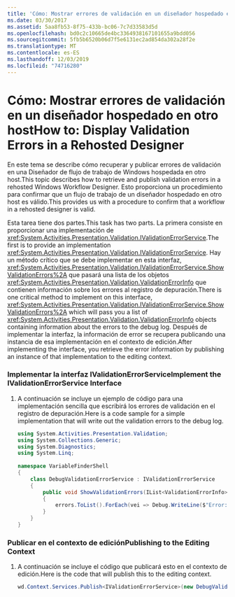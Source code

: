 ```yaml
---
title: 'Cómo: Mostrar errores de validación en un diseñador hospedado en otro host'
ms.date: 03/30/2017
ms.assetid: 5aa8fb53-8f75-433b-bc06-7c7d33583d5d
ms.openlocfilehash: bd0c2c10665de4bc3364938167101655a9bdd056
ms.sourcegitcommit: 5fb5b6520b06d7f5e6131ec2ad854da302a28f2e
ms.translationtype: MT
ms.contentlocale: es-ES
ms.lasthandoff: 12/03/2019
ms.locfileid: "74716280"
---
```

# <a name="how-to-display-validation-errors-in-a-rehosted-designer"></a><span data-ttu-id="3437b-102">Cómo: Mostrar errores de validación en un diseñador hospedado en otro host</span><span class="sxs-lookup"><span data-stu-id="3437b-102">How to: Display Validation Errors in a Rehosted Designer</span></span>
<span data-ttu-id="3437b-103">En este tema se describe cómo recuperar y publicar errores de validación en una Diseñador de flujo de trabajo de Windows hospedada en otro host.</span><span class="sxs-lookup"><span data-stu-id="3437b-103">This topic describes how to retrieve and publish validation errors in a rehosted Windows Workflow Designer.</span></span> <span data-ttu-id="3437b-104">Esto proporciona un procedimiento para confirmar que un flujo de trabajo de un diseñador hospedado en otro host es válido.</span><span class="sxs-lookup"><span data-stu-id="3437b-104">This provides us with a procedure to confirm that a workflow in a rehosted designer is valid.</span></span>  
  
 <span data-ttu-id="3437b-105">Esta tarea tiene dos partes.</span><span class="sxs-lookup"><span data-stu-id="3437b-105">This task has two parts.</span></span> <span data-ttu-id="3437b-106">La primera consiste en proporcionar una implementación de <xref:System.Activities.Presentation.Validation.IValidationErrorService>.</span><span class="sxs-lookup"><span data-stu-id="3437b-106">The first is to provide an implementation <xref:System.Activities.Presentation.Validation.IValidationErrorService>.</span></span>  <span data-ttu-id="3437b-107">Hay un método crítico que se debe implementar en esta interfaz, <xref:System.Activities.Presentation.Validation.IValidationErrorService.ShowValidationErrors%2A> que pasará una lista de los objetos <xref:System.Activities.Presentation.Validation.ValidationErrorInfo> que contienen información sobre los errores al registro de depuración.</span><span class="sxs-lookup"><span data-stu-id="3437b-107">There is one critical method to implement on this interface, <xref:System.Activities.Presentation.Validation.IValidationErrorService.ShowValidationErrors%2A> which will pass you a list of <xref:System.Activities.Presentation.Validation.ValidationErrorInfo> objects containing information about the errors to the debug log.</span></span>  <span data-ttu-id="3437b-108">Después de implementar la interfaz, la información de error se recupera publicando una instancia de esa implementación en el contexto de edición.</span><span class="sxs-lookup"><span data-stu-id="3437b-108">After implementing the interface, you retrieve the error information by publishing an instance of that implementation to the editing context.</span></span>  
  
### <a name="implement-the-ivalidationerrorservice-interface"></a><span data-ttu-id="3437b-109">Implementar la interfaz IValidationErrorService</span><span class="sxs-lookup"><span data-stu-id="3437b-109">Implement the IValidationErrorService Interface</span></span>  
  
1. <span data-ttu-id="3437b-110">A continuación se incluye un ejemplo de código para una implementación sencilla que escribirá los errores de validación en el registro de depuración.</span><span class="sxs-lookup"><span data-stu-id="3437b-110">Here is a code sample for a simple implementation that will write out the validation errors to the debug log.</span></span>  
  
    ```csharp  
    using System.Activities.Presentation.Validation;  
    using System.Collections.Generic;  
    using System.Diagnostics;  
    using System.Linq;  
  
    namespace VariableFinderShell  
    {  
        class DebugValidationErrorService : IValidationErrorService  
        {  
            public void ShowValidationErrors(IList<ValidationErrorInfo> errors)  
            {  
                errors.ToList().ForEach(vei => Debug.WriteLine($"Error: {vei.Message}"));  
            }  
        }  
    }  
    ```  
  
### <a name="publishing-to-the-editing-context"></a><span data-ttu-id="3437b-111">Publicar en el contexto de edición</span><span class="sxs-lookup"><span data-stu-id="3437b-111">Publishing to the Editing Context</span></span>  
  
1. <span data-ttu-id="3437b-112">A continuación se incluye el código que publicará esto en el contexto de edición.</span><span class="sxs-lookup"><span data-stu-id="3437b-112">Here is the code that will publish this to the editing context.</span></span>  
  
    ```csharp  
    wd.Context.Services.Publish<IValidationErrorService>(new DebugValidationErrorService());  
    ```
